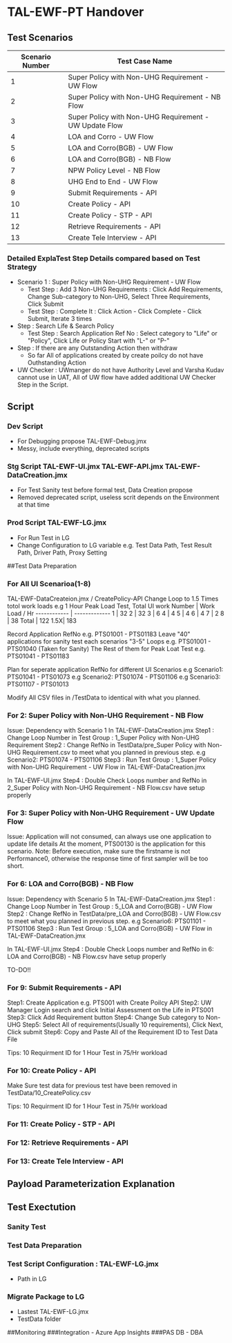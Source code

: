 # TAL-EWF-PT Handover
 
## Test Scenarios
Scenario Number | Test Case Name
------------ | -------------
1 | Super Policy with Non-UHG Requirement - UW Flow
2 | Super Policy with Non-UHG Requirement - NB Flow
3 | Super Policy with Non-UHG Requirement - UW Update Flow
4 | LOA and Corro - UW Flow
5 | LOA and Corro(BGB) - UW Flow
6 | LOA and Corro(BGB) - NB Flow
7 | NPW Policy Level - NB Flow
8 | UHG End to End - UW Flow
9 | Submit Requirements - API
10 | Create Policy - API
11 | Create Policy - STP - API
12 | Retrieve Requirements - API
13 | Create Tele Interview - API

### Detailed ExplaTest Step Details compared based on Test Strategy
* Scenario 1 : Super Policy with Non-UHG Requirement - UW Flow
	 * Test Step : Add 3 Non-UHG Requirements : Click Add Requirements, Change Sub-category to Non-UHG, Select Three Requirements, Click Submit
  * Test Step : Complete It : Click Action - Click Complete - Click Submit, Iterate 3 times
* Step : Search Life & Search Policy
  * Test Step : Search Application Ref No : Select category to "Life" or "Policy", Click Life or Policy Start with "L-" or "P-"
* Step : If there are any Outstanding Action then withdraw
  * So far All of applications created by create poilcy do not have Outhstanding Action
* UW Checker : UWmanger do not have Authority Level and Varsha Kudav cannot use in UAT, All of UW flow have added additional UW Checker Step in the Script.

## Script

### Dev Script 
  * For Debugging propose  TAL-EWF-Debug.jmx
  * Messy, include everything, deprecated scripts
  
### Stg Script TAL-EWF-UI.jmx TAL-EWF-API.jmx TAL-EWF-DataCreation.jmx
  * For Test Sanity test before formal test, Data Creation propose
  * Removed deprecated script, useless scrit depends on the Environment at that time

### Prod Script  TAL-EWF-LG.jmx
  * For Run Test in LG
  * Change Configuration to LG variable e.g. Test Data Path, Test Result Path, Driver Path, Proxy Setting 
  
##Test Data Preparation

### For All UI Scenarioa(1-8) 
TAL-EWF-DataCreateion.jmx / CreatePolicy-API
Change Loop to 1.5 Times totol work loads 
e.g 1 Hour Peak Load Test, Total UI work
Number | Work Load / Hr
------------ | -------------
1 | 32
2 | 32
3 | 6
4 | 4
5 | 4
6 | 4
7 | 2
8 | 38
Total | 122
1.5X| 183

Record Application RefNo e.g. PTS01001 - PTS01183
Leave "40" applications for sanity test each scenarios "3-5" Loops
  e.g. PTS01001 - PTS01040 (Taken for Sanity)
The Rest of them for Peak Loat Test
  e.g. PTS01041 - PTS01183

Plan for seperate application RefNo for different UI Scenarios
  e.g Scenario1: PTS01041 - PTS01073 
  e.g Scenario2: PTS01074 - PTS01106
  e.g Scenario3: PTS01107 - PTS01013

Modify All CSV files in /TestData to identical with what you planned. 

### For  2: Super Policy with Non-UHG Requirement - NB Flow
Issue: Dependency with Scenario 1
In TAL-EWF-DataCreation.jmx
Step1 : Change Loop Number in Test Group : 1_Super Policy with Non-UHG Requirement
Step2 : Change RefNo in TestData/pre_Super Policy with Non-UHG Requirement.csv to meet what you planned in previous step. e.g Scenario2: PTS01074 - PTS01106 
Step3 : Run Test Group : 1_Super Policy with Non-UHG Requirement - UW Flow in TAL-EWF-DataCreation.jmx

In TAL-EWF-UI.jmx
Step4 : Double Check Loops number and RefNo in 2_Super Policy with Non-UHG Requirement - NB Flow.csv have setup properly

### For  3: Super Policy with Non-UHG Requirement - UW Update Flow
Issue: Application will not consumed, can always use one application to update life details
At the moment, PTS00130 is the application for this scenario.
Note: Before execution, make sure the firstname is not Performance0, otherwise the response time of first sampler will be too short.

### For  6: LOA and Corro(BGB) - NB Flow
Issue: Dependency with Scenario 5
In TAL-EWF-DataCreation.jmx
Step1 : Change Loop Number in Test Group : 5_LOA and Corro(BGB) - UW Flow
Step2 : Change RefNo in TestData/pre_LOA and Corro(BGB) - UW Flow.csv to meet what you planned in previous step.
  e.g Scenario6: PTS01101 - PTS01106 
Step3 : Run Test Group : 5_LOA and Corro(BGB) - UW Flow in TAL-EWF-DataCreation.jmx

In TAL-EWF-UI.jmx
Step4 : Double Check Loops number and RefNo in 6: LOA and Corro(BGB) - NB Flow.csv have setup properly


TO-DO!!
### For  9: Submit Requirements - API
  Step1: Create Application e.g. PTS001 with Create Poilcy API
  Step2: UW Manager Login search and click Initial Assessment on the Life in PTS001
  Step3: Click Add Requirement button
  Step4: Change Sub category to Non-UHG
  Step5: Select All of requirements(Usually 10 requirements), Click Next, Click submit
  Step6: Copy and Paste All of the Requirement ID to Test Data File
  
  Tips: 10 Requirment ID for 1 Hour Test in 75/Hr workload
  
### For  10: Create Policy - API
  Make Sure test data for previous test have been removed in TestData/10_CreatePolicy.csv
  
  Tips: 10 Requirment ID for 1 Hour Test in 75/Hr workload

### For  11: Create Policy - STP - API

### For  12: Retrieve Requirements - API

### For  13: Create Tele Interview - API

## Payload Parameterization Explanation


## Test Exectution
### Sanity Test
### Test Data Preparation
### Test Script Configuration : TAL-EWF-LG.jmx
  * Path in LG
### Migrate Package to LG
  * Lastest TAL-EWF-LG.jmx
  * TestData folder
  

##Monitoring
###Integration - Azure App Insights
###PAS DB - DBA

